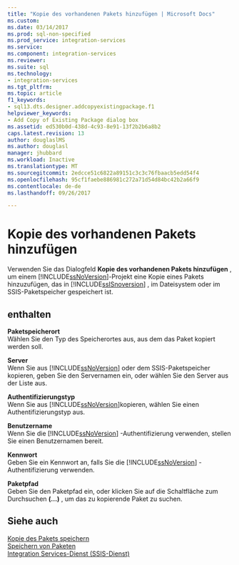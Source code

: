 ```yaml
---
title: "Kopie des vorhandenen Pakets hinzufügen | Microsoft Docs"
ms.custom: 
ms.date: 03/14/2017
ms.prod: sql-non-specified
ms.prod_service: integration-services
ms.service: 
ms.component: integration-services
ms.reviewer: 
ms.suite: sql
ms.technology:
- integration-services
ms.tgt_pltfrm: 
ms.topic: article
f1_keywords:
- sql13.dts.designer.addcopyexistingpackage.f1
helpviewer_keywords:
- Add Copy of Existing Package dialog box
ms.assetid: ed530b0d-438d-4c93-8e91-13f2b2b6a8b2
caps.latest.revision: 13
author: douglaslMS
ms.author: douglasl
manager: jhubbard
ms.workload: Inactive
ms.translationtype: MT
ms.sourcegitcommit: 2edcce51c6822a89151c3c3c76fbaacb5edd54f4
ms.openlocfilehash: 95cf1faebe886981c272a71d54d84bc42b2a66f9
ms.contentlocale: de-de
ms.lasthandoff: 09/26/2017

---
```

# <a name="add-copy-of-existing-package"></a>Kopie des vorhandenen Pakets hinzufügen
  Verwenden Sie das Dialogfeld **Kopie des vorhandenen Pakets hinzufügen** , um einem [!INCLUDE[ssNoVersion](../includes/ssnoversion-md.md)]-Projekt eine Kopie eines Pakets hinzuzufügen, das in [!INCLUDE[ssISnoversion](../includes/ssisnoversion-md.md)] , im Dateisystem oder im SSIS-Paketspeicher gespeichert ist.  
  
## <a name="options"></a>enthalten  
 **Paketspeicherort**  
 Wählen Sie den Typ des Speicherortes aus, aus dem das Paket kopiert werden soll.  
  
 **Server**  
 Wenn Sie aus [!INCLUDE[ssNoVersion](../includes/ssnoversion-md.md)] oder dem SSIS-Paketspeicher kopieren, geben Sie den Servernamen ein, oder wählen Sie den Server aus der Liste aus.  
  
 **Authentifizierungstyp**  
 Wenn Sie aus [!INCLUDE[ssNoVersion](../includes/ssnoversion-md.md)]kopieren, wählen Sie einen Authentifizierungstyp aus.  
  
 **Benutzername**  
 Wenn Sie die [!INCLUDE[ssNoVersion](../includes/ssnoversion-md.md)] -Authentifizierung verwenden, stellen Sie einen Benutzernamen bereit.  
  
 **Kennwort**  
 Geben Sie ein Kennwort an, falls Sie die [!INCLUDE[ssNoVersion](../includes/ssnoversion-md.md)] -Authentifizierung verwenden.  
  
 **Paketpfad**  
 Geben Sie den Paketpfad ein, oder klicken Sie auf die Schaltfläche zum Durchsuchen **(…)** , um das zu kopierende Paket zu suchen.  
  
## <a name="see-also"></a>Siehe auch  
 [Kopie des Pakets speichern](http://msdn.microsoft.com/library/7b44c0d7-d8fa-4491-8836-0899f621d3a8)   
 [Speichern von Paketen](../integration-services/save-packages.md)   
 [Integration Services-Dienst &#40;SSIS-Dienst&#41;](../integration-services/service/integration-services-service-ssis-service.md)
  
  

